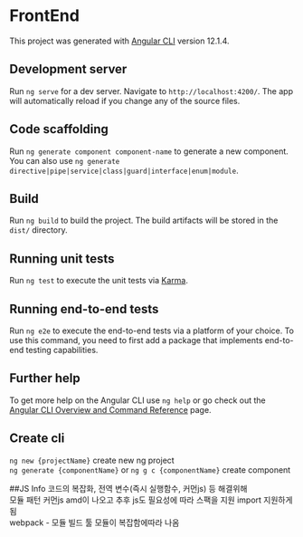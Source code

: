 # FrontEnd

This project was generated with [Angular CLI](https://github.com/angular/angular-cli) version 12.1.4.

## Development server

Run `ng serve` for a dev server. Navigate to `http://localhost:4200/`. The app will automatically reload if you change any of the source files.

## Code scaffolding

Run `ng generate component component-name` to generate a new component. You can also use `ng generate directive|pipe|service|class|guard|interface|enum|module`.

## Build

Run `ng build` to build the project. The build artifacts will be stored in the `dist/` directory.

## Running unit tests

Run `ng test` to execute the unit tests via [Karma](https://karma-runner.github.io).

## Running end-to-end tests

Run `ng e2e` to execute the end-to-end tests via a platform of your choice. To use this command, you need to first add a package that implements end-to-end testing capabilities.

## Further help

To get more help on the Angular CLI use `ng help` or go check out the [Angular CLI Overview and Command Reference](https://angular.io/cli) page.


## Create cli
`ng new {projectName}` create new  ng project  
`ng generate {componentName}` or `ng g c {componentName}`  create component  

##JS Info
코드의 복잡화, 전역 변수(즉시 실행함수, 커먼js) 등 해결위해   
모듈 패턴 커먼js amd이 나오고 추후 js도 필요성에 따라 스팩을 지원 import 지원하게 됨  
webpack - 모듈 빌드 툴 모듈이 복잡함에따라 나옴